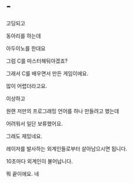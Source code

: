 # -
고딩되고

동아리를 하는데

아두이노를 한대요

그럼 C를 마스터해둬야겠죠?

그래서 C를 배우면서 만든 게임이에요.

많이 어렵더라고요.

이상하고

원랜 저만의 프로그래밍 언어를 하나 만들려고 했는데

어려워서 일단 보류했어요.

그래도 재밌네요.

레이저를 발사하는 외계인들로부터 살아남으시면 됩니다.

10초마다 외계인이 불어납니다.

뭐 끝이에요. 네
